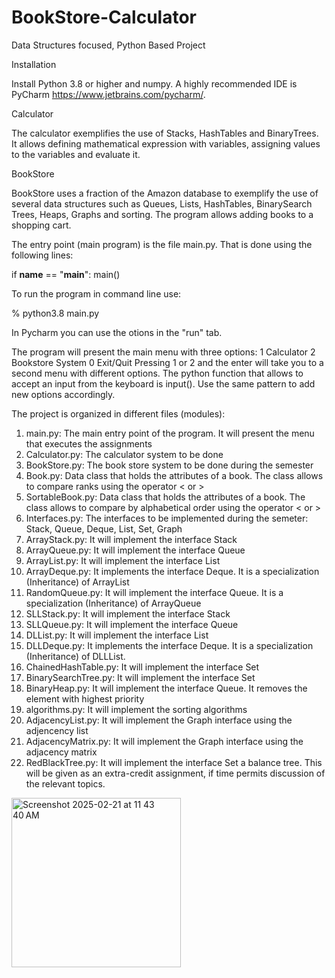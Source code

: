 # BookStore-Calculator
Data Structures focused, Python Based Project

Installation

Install Python 3.8 or higher and numpy. A highly recommended IDE is PyCharm 
https://www.jetbrains.com/pycharm/.

Calculator 

The calculator exemplifies the use of Stacks, HashTables and BinaryTrees. It allows defining mathematical expression with variables, assigning values to the variables and evaluate it.

BookStore

BookStore uses a fraction of the Amazon database to exemplify the use of several data structures
such as Queues, Lists, HashTables, BinarySearch Trees, Heaps, Graphs and sorting. The program
allows adding books to a shopping cart. 

The entry point (main program) is the file main.py. That is done using the 
following lines: 

if __name__ == "__main__":
    main()

To run the program in command line use:

% python3.8 main.py

In Pycharm you can use the otions in the "run" tab.

The program will present the main menu with three options: 
        1 Calculator
        2 Bookstore System
        0 Exit/Quit
Pressing 1 or 2 and the enter will take you to a second menu with different 
options. The python function that allows to accept an input from the keyboard 
is input(). Use the same pattern to add new options accordingly.

The project is organized in different files (modules):
1. main.py: The main entry point of the program. It will present the menu that executes the assignments
2. Calculator.py: The calculator system to be done
3. BookStore.py: The book store system to be done during the semester
4. Book.py: Data class that holds the attributes of a book. The class allows to compare ranks using the operator < or >
5. SortableBook.py: Data class that holds the attributes of a book. The class allows to compare by alphabetical order   using the operator < or >
6. Interfaces.py: The interfaces to be implemented during the semeter: Stack, Queue, Deque, List, Set, Graph
7. ArrayStack.py: It will implement the interface Stack
8. ArrayQueue.py: It will implement the interface Queue
9. ArrayList.py: It will implement the interface List
10. ArrayDeque.py: It implements the interface Deque. It is a specialization (Inheritance) of ArrayList
11. RandomQueue.py: It will implement the interface Queue. It is a specialization (Inheritance) of ArrayQueue
12. SLLStack.py: It will implement the interface Stack
13. SLLQueue.py: It will implement the interface Queue
14. DLList.py: It will implement the interface List
15. DLLDeque.py: It implements the interface Deque. It is a specialization (Inheritance) of DLLList.
16. ChainedHashTable.py: It will implement the interface Set
17. BinarySearchTree.py: It will implement the interface Set
18. BinaryHeap.py: It will implement the interface Queue. It removes the element with highest priority
18. algorithms.py: It will implement the sorting algorithms
20. AdjacencyList.py: It will implement the Graph interface using the adjencency list
21. AdjacencyMatrix.py: It will implement the Graph interface using the adjacency matrix
22. RedBlackTree.py: It will implement the interface Set a balance tree.  This will be given as an extra-credit assignment, if time permits discussion of the relevant topics.


<img width="271" alt="Screenshot 2025-02-21 at 11 43 40 AM" src="https://github.com/user-attachments/assets/73c3a281-3a02-499c-a198-797b30186da7" />


